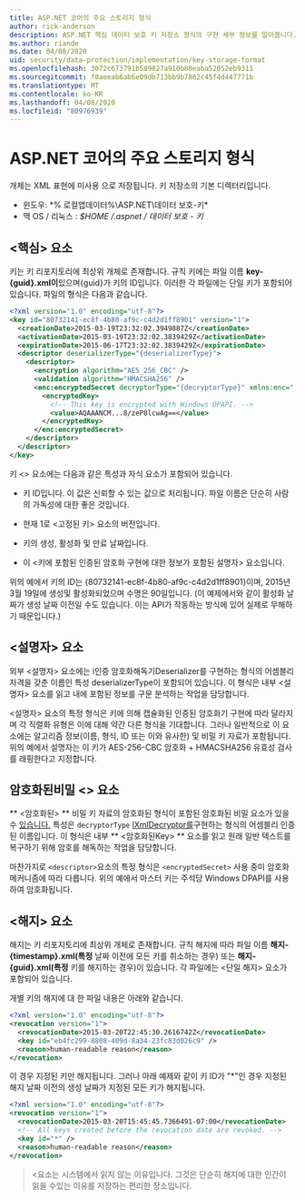 ```yaml
---
title: ASP.NET 코어의 주요 스토리지 형식
author: rick-anderson
description: ASP.NET 핵심 데이터 보호 키 저장소 형식의 구현 세부 정보를 알아봅니다.
ms.author: riande
ms.date: 04/08/2020
uid: security/data-protection/implementation/key-storage-format
ms.openlocfilehash: 3072c673791b589027a910b80eaba52052eb9311
ms.sourcegitcommit: f0aeeab6ab6e09db713bb9b7862c45f4d447771b
ms.translationtype: MT
ms.contentlocale: ko-KR
ms.lasthandoff: 04/08/2020
ms.locfileid: "80976939"
---
```

# <a name="key-storage-format-in-aspnet-core"></a>ASP.NET 코어의 주요 스토리지 형식

<a name="data-protection-implementation-key-storage-format"></a>

개체는 XML 표현에 미사용 으로 저장됩니다. 키 저장소의 기본 디렉터리입니다.

* 윈도우: *% 로컬앱데이터%\ASP.NET\데이터 보호-키\*
* 맥 OS / 리눅스 : *$HOME /.aspnet / 데이터 보호 - 키*

## <a name="the-key-element"></a>\<핵심> 요소

키는 키 리포지토리에 최상위 개체로 존재합니다. 규칙 키에는 파일 이름 **key-{guid}.xml이**있으며{guid}가 키의 ID입니다. 이러한 각 파일에는 단일 키가 포함되어 있습니다. 파일의 형식은 다음과 같습니다.

```xml
<?xml version="1.0" encoding="utf-8"?>
<key id="80732141-ec8f-4b80-af9c-c4d2d1ff8901" version="1">
  <creationDate>2015-03-19T23:32:02.3949887Z</creationDate>
  <activationDate>2015-03-19T23:32:02.3839429Z</activationDate>
  <expirationDate>2015-06-17T23:32:02.3839429Z</expirationDate>
  <descriptor deserializerType="{deserializerType}">
    <descriptor>
      <encryption algorithm="AES_256_CBC" />
      <validation algorithm="HMACSHA256" />
      <enc:encryptedSecret decryptorType="{decryptorType}" xmlns:enc="...">
        <encryptedKey>
          <!-- This key is encrypted with Windows DPAPI. -->
          <value>AQAAANCM...8/zeP8lcwAg==</value>
        </encryptedKey>
      </enc:encryptedSecret>
    </descriptor>
  </descriptor>
</key>
```

키 \<> 요소에는 다음과 같은 특성과 자식 요소가 포함되어 있습니다.

* 키 ID입니다. 이 값은 신뢰할 수 있는 값으로 처리됩니다. 파일 이름은 단순히 사람의 가독성에 대한 좋은 것입니다.

* 현재 1로 \<고정된 키> 요소의 버전입니다.

* 키의 생성, 활성화 및 만료 날짜입니다.

* 이 \<키에 포함된 인증된 암호화 구현에 대한 정보가 포함된 설명자> 요소입니다.

위의 예에서 키의 ID는 {80732141-ec8f-4b80-af9c-c4d2d1ff8901}이며, 2015년 3월 19일에 생성및 활성화되었으며 수명은 90일입니다. (이 예제에서와 같이 활성화 날짜가 생성 날짜 이전일 수도 있습니다. 이는 API가 작동하는 방식에 있어 실제로 무해하기 때문입니다.)

## <a name="the-descriptor-element"></a>\<설명자> 요소

외부 \<설명자> 요소에는 i인증 암호화해독기Deserializer를 구현하는 형식의 어셈블리 자격을 갖춘 이름인 특성 deserializerType이 포함되어 있습니다. 이 형식은 내부 \<설명자> 요소를 읽고 내에 포함된 정보를 구문 분석하는 작업을 담당합니다.

\<설명자> 요소의 특정 형식은 키에 의해 캡슐화된 인증된 암호화기 구현에 따라 달라지며 각 직렬화 유형은 이에 대해 약간 다른 형식을 기대합니다. 그러나 일반적으로 이 요소에는 알고리즘 정보(이름, 형식, ID 또는 이와 유사한) 및 비밀 키 자료가 포함됩니다. 위의 예에서 설명자는 이 키가 AES-256-CBC 암호화 + HMACSHA256 유효성 검사를 래핑한다고 지정합니다.

## <a name="the-encryptedsecret-element"></a>암호화된비밀 \<> 요소

** &lt;암호화된&gt; ** 비밀 키 자료의 암호화된 형식이 포함된 암호화된 비밀 요소가 있을 수 [있습니다.](xref:security/data-protection/implementation/key-encryption-at-rest) 특성은 `decryptorType` [IXmlDecryptor를](/dotnet/api/microsoft.aspnetcore.dataprotection.xmlencryption.ixmldecryptor)구현하는 형식의 어셈블리 인증 된 이름입니다. 이 형식은 내부 ** &lt;암호화된Key&gt; ** 요소를 읽고 원래 일반 텍스트를 복구하기 위해 암호를 해독하는 작업을 담당합니다.

마찬가지로 `<descriptor>`요소의 특정 형식은 `<encryptedSecret>` 사용 중미 암호화 메커니즘에 따라 다릅니다. 위의 예에서 마스터 키는 주석당 Windows DPAPI를 사용하여 암호화됩니다.

## <a name="the-revocation-element"></a>\<해지> 요소

해지는 키 리포지토리에 최상위 개체로 존재합니다. 규칙 해지에 따라 파일 이름 **해지-{timestamp}.xml(특정** 날짜 이전에 모든 키를 취소하는 경우) 또는 **해지-{guid}.xml(특정** 키를 해지하는 경우)이 있습니다. 각 파일에는 \<단일 해지> 요소가 포함되어 있습니다.

개별 키의 해지에 대 한 파일 내용은 아래와 같습니다.

```xml
<?xml version="1.0" encoding="utf-8"?>
<revocation version="1">
  <revocationDate>2015-03-20T22:45:30.2616742Z</revocationDate>
  <key id="eb4fc299-8808-409d-8a34-23fc83d026c9" />
  <reason>human-readable reason</reason>
</revocation>
```

이 경우 지정된 키만 해지됩니다. 그러나 아래 예제와 같이 키 ID가 "*"인 경우 지정된 해지 날짜 이전의 생성 날짜가 지정된 모든 키가 해지됩니다.

```xml
<?xml version="1.0" encoding="utf-8"?>
<revocation version="1">
  <revocationDate>2015-03-20T15:45:45.7366491-07:00</revocationDate>
  <!-- All keys created before the revocation date are revoked. -->
  <key id="*" />
  <reason>human-readable reason</reason>
</revocation>
```

> \<요소는 시스템에서 읽지 않는 이유입니다. 그것은 단순히 해지에 대한 인간이 읽을 수있는 이유를 저장하는 편리한 장소입니다.

